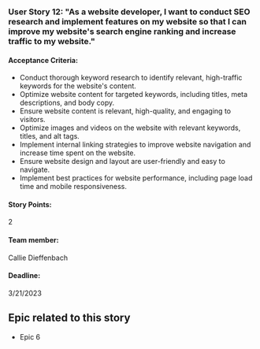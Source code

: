 ### User Story 12: "As a website developer, I want to conduct SEO research and implement features on my website so that I can improve my website's search engine ranking and increase traffic to my website."

#### Acceptance Criteria: 
- Conduct thorough keyword research to identify relevant, high-traffic keywords for the website's content.
- Optimize website content for targeted keywords, including titles, meta descriptions, and body copy.
- Ensure website content is relevant, high-quality, and engaging to visitors.
- Optimize images and videos on the website with relevant keywords, titles, and alt tags.
- Implement internal linking strategies to improve website navigation and increase time spent on the website.
- Ensure website design and layout are user-friendly and easy to navigate.
- Implement best practices for website performance, including page load time and mobile responsiveness.

#### Story Points: 
2 

#### Team member: 
Callie Dieffenbach

#### Deadline: 
3/21/2023

## Epic related to this story
- Epic 6
